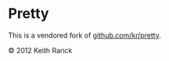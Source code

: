 # Pretty

This is a vendored fork of [github.com/kr/pretty](https://github.com/kr/pretty).

© 2012 Keith Rarick
